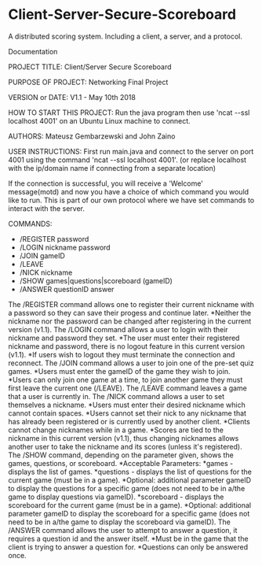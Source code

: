 # Client-Server-Secure-Scoreboard
A distributed scoring system. Including a client, a server, and a protocol.


Documentation

PROJECT TITLE: Client/Server Secure Scoreboard

PURPOSE OF PROJECT: Networking Final Project

VERSION or DATE: V1.1 - May 10th 2018

HOW TO START THIS PROJECT: Run the java program then use 'ncat --ssl localhost 4001' on an Ubuntu Linux machine to connect.

AUTHORS: Mateusz Gembarzewski and John Zaino

USER INSTRUCTIONS:
First run main.java and connect to the server on port 4001 using the command 'ncat --ssl localhost 4001'. 
(or replace localhost with the ip/domain name if connecting from a separate location)

If the connection is successful, you will receive a 'Welcome' message(motd) and now you have a choice of which command you
would like to run. This is part of our own protocol where we have set commands to interact with the server.

COMMANDS:

* /REGISTER password
* /LOGIN nickname password
* /JOIN gameID
* /LEAVE
* /NICK nickname
* /SHOW games|questions|scoreboard (gameID)
* /ANSWER questionID answer

The /REGISTER command allows one to register their current nickname with a password so they can save their progess and continue later.
    *Neither the nickname nor the password can be changed after registering in the current version (v1.1).
The /LOGIN command allows a user to login with their nickname and password they set.
    *The user must enter their registered nickname and password, there is no logout feature in this current version (v1.1).
    *If users wish to logout they must terminate the connection and reconnect.
The /JOIN command allows a user to join one of the pre-set quiz games.
    *Users must enter the gameID of the game they wish to join.
    *Users can only join one game at a time, to join another game they must first leave the current one (/LEAVE).
The /LEAVE command leaves a game that a user is currently in.
The /NICK command allows a user to set themselves a nickname.
    *Users must enter their desired nickname which cannot contain spaces.
    *Users cannot set their nick to any nickname that has already been registered or is currently used by another client.
    *Clients cannot change nicknames while in a game.
    *Scores are tied to the nickname in this current version (v1.1), thus changing nicknames allows another user to take the nickname and its scores (unless it's registered).
The /SHOW command, depending on the parameter given, shows the games, questions, or scoreboard.
    *Acceptable Parameters:
        *games - displays the list of games.
        *questions - displays the list of questions for the current game (must be in a game).
            *Optional: additional parameter gameID to display the questions for a specific game (does not need to be in a/the game to display questions via gameID).
        *scoreboard - displays the scoreboard for the current game (must be in a game).
            *Optional: additional parameter gameID to display the scoreboard for a specific game (does not need to be in a/the game to display the scoreboard via gameID).
The /ANSWER command allows the user to attempt to answer a question, it requires a question id and the answer itself.
    *Must be in the game that the client is trying to answer a question for.
    *Questions can only be answered once.
